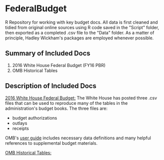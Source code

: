 # FederalBudget
R Repository for working with key budget docs. All data is first cleaned and tidied from original online sources using R code saved in the "Script" folder, then exported as a completed .csv file to the "Data" folder. As a matter of principle, Hadley Wickham's packages are employed whenever possible. 

## Summary of Included Docs
1. 2016 White House Federal Budget (FY16 PBR)
2. OMB Historical Tables

## Description of Included Docs
[2016 White House Federal Budget:](https://github.com/WhiteHouse/2016-budget-data) The White House has posted three .csv files that can be used to reproduce many of the tables in the administration's budget books. The three files are:
* budget authorizations
* outlays
* receipts

OMB's [user guide](https://github.com/WhiteHouse/2016-budget-data/blob/master/USER_GUIDE.md) includes necessary data definitions and many helpful references to supplemental budget materials. 


[OMB Historical Tables:](https://www.whitehouse.gov/omb/budget/Historicals)
